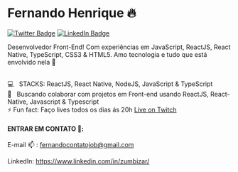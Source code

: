 

<!--
**zumbizar/zumbizar** is a ✨ _special_ ✨ repository because its `README.md` (this file) appears on your GitHub profile.

Here are some ideas to get you started:

- 🔭 I’m currently working on ...
- 🌱 I’m currently learning ...
- 👯 I’m looking to collaborate on ...
- 🤔 I’m looking for help with ...
- 💬 Ask me about ...
- 📫 How to reach me: ...
- 😄 Pronouns: ...
- ⚡ Fun fact: ...
-->


# Fernando Henrique :fire:

[![Twitter Badge](https://img.shields.io/twitter/follow/zumbizar_?color=%234fffff&label=%40zumbizar_&logo=twitter&logoColor=white&style=for-the-badge)](https://twitter.com/zumbizar_)
[![LinkedIn Badge](https://img.shields.io/badge/linkedin--%2300EBEB?style=for-the-badge&logo=linkedin&logoColor=white)](https://linkedin.com/in/zumbizar)

  Desenvolvedor Front-End! Com experiências em JavaScript, ReactJS, React Native, TypeScript, CSS3 & HTML5. Amo tecnologia e tudo que está envolvido nela 💜
 
<br/> :computer: &nbsp; STACKS: ReactJS, React Native, NodeJS, JavaScript & TypeScript
<br/> :purple_heart: &nbsp; Buscando colaborar com projetos em Front-end usando ReactJS, React-Native, Javascript & Typescript
<br/> ⚡ Fun fact: Faço lives todos os dias ás 20h [Live on Twitch](twitch.tv/zumbizar)



   #### ENTRAR EM CONTATO 💬:

E-mail :mailbox: : fernandocontatojob@gmail.com

LinkedIn: https://www.linkedin.com/in/zumbizar/

<!--Site massa :zap:: https://zumbizar.wordpress.com/ -->
